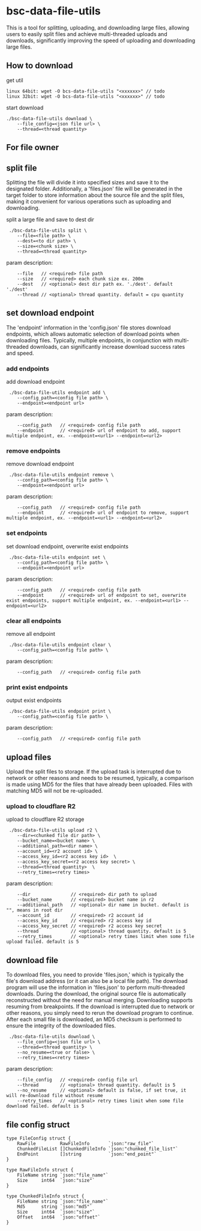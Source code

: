 # bsc-data-file-utils

This is a tool for splitting, uploading, and downloading large files, allowing users to easily split files and achieve multi-threaded uploads and downloads, significantly improving the speed of uploading and downloading large files.

## How to download

get util

```text
linux 64bit: wget -O bcs-data-file-utils "<xxxxxx>" // todo 
linux 32bit: wget -O bcs-data-file-utils "<xxxxxx>" // todo 
```

start download

```text
./bsc-data-file-utils download \
    --file_config=<json file url> \
    --thread=<thread quantity>
```

## For file owner

## split file

Splitting the file will divide it into specified sizes and save it to the designated folder. Additionally, a 'files.json' file will be generated in the target folder to store information about the source file and the split files, making it convenient for various operations such as uploading and downloading.

split a large file and save to dest dir

```text
 ./bsc-data-file-utils split \
    --file=<file path> \
    --dest=<to dir path> \
    --size=<chunk size> \
    --thread=<thread quantity>
```

param description:

```text
    --file   // <required> file path
    --size   // <required> each chunk size ex. 200m 
    --dest   // <optional> dest dir path ex. './dest'. default './dest'   
    --thread // <optional> thread quantity. default = cpu quantity
```

## set download endpoint

The 'endpoint' information in the 'config.json' file stores download endpoints, which allows automatic selection of download points when downloading files. Typically, multiple endpoints, in conjunction with multi-threaded downloads, can significantly increase download success rates and speed.

### add endpoints

add download endpoint

```text
 ./bsc-data-file-utils endpoint add \
    --config_path=<config file path> \
    --endpoint=<endpoint url>
```

param description:

```text
    --config_path   // <required> config file path
    --endpoint      // <required> url of endpoint to add, support multiple endpoint, ex. --endpoint=<url1> --endpoint=<url2>
```

### remove endpoints

remove download endpoint

```text
 ./bsc-data-file-utils endpoint remove \
    --config_path=<config file path> \
    --endpoint=<endpoint url>
```

param description:

```text
    --config_path   // <required> config file path
    --endpoint      // <required> url of endpoint to remove, support multiple endpoint, ex. --endpoint=<url1> --endpoint=<url2>
```

### set endpoints

set download endpoint, overwrite exist endpoints

```text
 ./bsc-data-file-utils endpoint set \
    --config_path=<config file path> \
    --endpoint=<endpoint url>
```

param description:

```text
    --config_path   // <required> config file path
    --endpoint      // <required> url of endpoint to set, overwrite exist endpoints, support multiple endpoint, ex. --endpoint=<url1> --endpoint=<url2>
```

### clear all endpoints

remove all endpoint

```text
 ./bsc-data-file-utils endpoint clear \
    --config_path=<config file path> \
```

param description:

```text
    --config_path   // <required> config file path
```

### print exist endpoints

output exist endpoints

```text
 ./bsc-data-file-utils endpoint print \
    --config_path=<config file path> \
```

param description:

```text
    --config_path   // <required> config file path
```

## upload files

Upload the split files to storage. If the upload task is interrupted due to network or other reasons and needs to be resumed, typically, a comparison is made using MD5 for the files that have already been uploaded. Files with matching MD5 will not be re-uploaded.

### upload to cloudflare R2

upload to cloudflare R2 storage

```text
 ./bsc-data-file-utils upload r2 \
    --dir=<chunked file dir path> \
    --bucket_name=<bucket name> \
    --additional_path=<dir name> \
    --account_id=<r2 account id> \
    --access_key_id=<r2 access key id>  \
    --access_key_secret=<r2 access key secret> \
    --thread=<thread quantity>  \
    --retry_times=<retry times>
```

param description:

```text
    --dir               // <required> dir path to upload
    --bucket_name       // <required> bucket name in r2
    --additional_path   // <optional> dir name in bucket. default is "", means in root dir
    --account_id        // <required> r2 account id
    --access_key_id     // <required> r2 access key id
    --access_key_secret // <required> r2 access key secret
    --thread            // <optional> thread quantity. default is 5
    --retry_times       // <optional> retry times limit when some file upload failed. default is 5
```

## download file

To download files, you need to provide 'files.json,' which is typically the file's download address (or it can also be a local file path). The download program will use the information in 'files.json' to perform multi-threaded downloads. During the download, the original source file is automatically reconstructed without the need for manual merging. Downloading supports resuming from breakpoints. If the download is interrupted due to network or other reasons, you simply need to rerun the download program to continue. After each small file is downloaded, an MD5 checksum is performed to ensure the integrity of the downloaded files.

```text
 ./bsc-data-file-utils download \
    --file_config=<json file url> \
    --thread=<thread quantity> \
    --no_resume=<true or false> \
    --retry_times=<retry times>
```

param description:

```text
    --file_config   // <required> config file url
    --thread        // <optional> thread quantity. default is 5
    --no_resume     // <optional> default is false, if set true, it will re-download file without resume
    --retry_times   // <optional> retry times limit when some file download failed. default is 5
```

## file config struct

```golang
type FileConfig struct {
    RawFile         RawFileInfo       `json:"raw_file"`
    ChunkedFileList []ChunkedFileInfo `json:"chunked_file_list"`
    EndPoint        []string          `json:"end_point"`
}

type RawFileInfo struct {
    FileName string `json:"file_name"`
    Size     int64  `json:"size"`
}

type ChunkedFileInfo struct {
    FileName string `json:"file_name"`
    Md5      string `json:"md5"`
    Size     int64  `json:"size"`
    Offset   int64  `json:"offset"`
}
```
